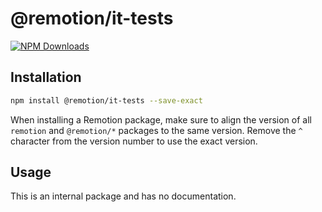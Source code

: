 # @remotion/it-tests
 
[![NPM Downloads](https://img.shields.io/npm/dm/@remotion/it-tests.svg?style=flat&color=black&label=Downloads)](https://npmcharts.com/compare/@remotion/it-tests?minimal=true)
 
## Installation
 
```bash
npm install @remotion/it-tests --save-exact
```
 
When installing a Remotion package, make sure to align the version of all `remotion` and `@remotion/*` packages to the same version.
Remove the `^` character from the version number to use the exact version.
 
## Usage
 
This is an internal package and has no documentation.
